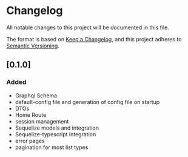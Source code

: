 # Changelog
All notable changes to this project will be documented in this file.

The format is based on [Keep a Changelog](https://keepachangelog.com/en/1.0.0/),
and this project adheres to [Semantic Versioning](https://semver.org/spec/v2.0.0.html).

## [0.1.0]

### Added

- Graphql Schema
- default-config file and generation of config file on startup
- DTOs
- Home Route
- session management
- Sequelize models and integration
- Sequelize-typescript integration
- error pages
- pagination for most list types
